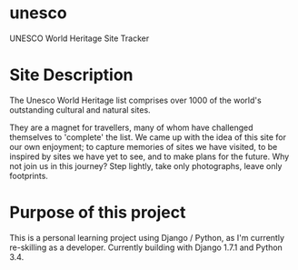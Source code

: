 unesco
======

UNESCO World Heritage Site Tracker

Site Description
================

The Unesco World Heritage list comprises over 1000 of the world's outstanding cultural and natural sites.

They are a magnet for travellers, many of whom have challenged themselves to 'complete' the list. We came up with the idea of this site for our own enjoyment; to capture memories of sites we have visited, to be inspired by sites we have yet to see, and to make plans for the future. Why not join us in this journey? Step lightly, take only photographs, leave only footprints.

Purpose of this project
=======================

This is a personal learning project using Django / Python, as I'm currently re-skilling as a developer. Currently building with Django 1.7.1 and Python 3.4.
